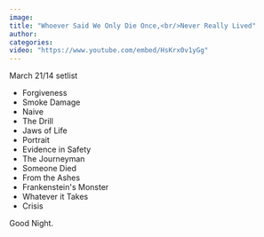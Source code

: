 ```yaml
---
image:
title: "Whoever Said We Only Die Once,<br/>Never Really Lived"
author:
categories:
video: "https://www.youtube.com/embed/HsKrx0v1yGg"
---
```


March 21/14 setlist

- Forgiveness
- Smoke Damage
- Naive
- The Drill
- Jaws of Life
- Portrait
- Evidence in Safety
- The Journeyman
- Someone Died
- From the Ashes
- Frankenstein's Monster
- Whatever it Takes
- Crisis

Good Night.
